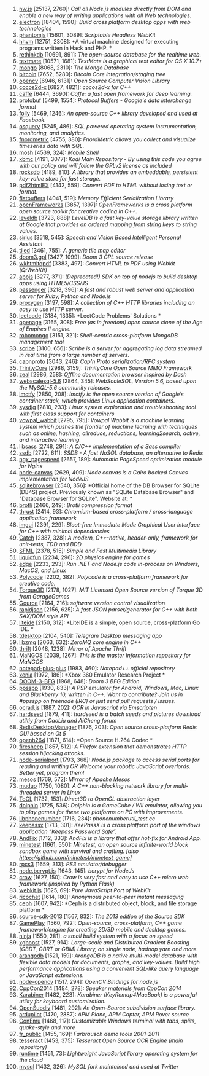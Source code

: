 1. [nw.js](https://github.com/nwjs/nw.js) [25137, 2760]: *Call all Node.js modules directly from DOM and enable a new way of writing applications with all Web technologies.*
2. [electron](https://github.com/atom/electron) [18404, 1590]: *Build cross platform desktop apps with web technologies*
3. [phantomjs](https://github.com/ariya/phantomjs) [15601, 3089]: *Scriptable Headless WebKit*
4. [hhvm](https://github.com/facebook/hhvm) [12751, 2308]: *A virtual machine designed for executing programs written in Hack and PHP. *
5. [rethinkdb](https://github.com/rethinkdb/rethinkdb) [10691, 891]: *The open-source database for the realtime web.*
6. [textmate](https://github.com/textmate/textmate) [10571, 1681]: *TextMate is a graphical text editor for OS X 10.7+*
7. [mongo](https://github.com/mongodb/mongo) [8068, 2310]: *The Mongo Database*
8. [bitcoin](https://github.com/bitcoin/bitcoin) [7652, 5280]: *Bitcoin Core integration/staging tree*
9. [opencv](https://github.com/Itseez/opencv) [6946, 6131]: *Open Source Computer Vision Library*
10. [cocos2d-x](https://github.com/cocos2d/cocos2d-x) [6827, 4821]: *cocos2d-x for C++*
11. [caffe](https://github.com/BVLC/caffe) [6444, 3690]: *Caffe: a fast open framework for deep learning.*
12. [protobuf](https://github.com/google/protobuf) [5499, 1554]: *Protocol Buffers - Google's data interchange format*
13. [folly](https://github.com/facebook/folly) [5469, 1246]: *An open-source C++ library developed and used at Facebook.*
14. [osquery](https://github.com/facebook/osquery) [5245, 486]: *SQL powered operating system instrumentation, monitoring, and analytics.*
15. [fnordmetric](https://github.com/paulasmuth/fnordmetric) [4755, 380]: *FnordMetric allows you collect and visualize timeseries data with SQL.*
16. [mosh](https://github.com/mobile-shell/mosh) [4539, 324]: *Mobile Shell*
17. [xbmc](https://github.com/xbmc/xbmc) [4191, 3077]: *Kodi Main Repository - By using this code you agree with our policy and will follow the GPLv2 license as included*
18. [rocksdb](https://github.com/facebook/rocksdb) [4189, 810]: *A library that provides an embeddable, persistent key-value store for fast storage.*
19. [pdf2htmlEX](https://github.com/coolwanglu/pdf2htmlEX) [4142, 559]: *Convert PDF to HTML without losing text or format.*
20. [flatbuffers](https://github.com/google/flatbuffers) [4041, 519]: *Memory Efficient Serialization Library*
21. [openFrameworks](https://github.com/openframeworks/openFrameworks) [3857, 1397]: *OpenFrameworks is a cross platform open source toolkit for creative coding in C++.*
22. [leveldb](https://github.com/google/leveldb) [3723, 888]: *LevelDB is a fast key-value storage library written at Google that provides an ordered mapping from string keys to string values.*
23. [sirius](https://github.com/claritylab/sirius) [3518, 545]: *Speech and Vision Based Intelligent Personal Assistant*
24. [tiled](https://github.com/bjorn/tiled) [3461, 755]: *A generic tile map editor*
25. [doom3.gpl](https://github.com/TTimo/doom3.gpl) [3427, 1099]: *Doom 3 GPL source release*
26. [wkhtmltopdf](https://github.com/wkhtmltopdf/wkhtmltopdf) [3383, 497]: *Convert HTML to PDF using Webkit (QtWebKit)*
27. [appjs](https://github.com/appjs/appjs) [3277, 371]: *(Deprecated!) SDK on top of nodejs to build desktop apps using HTML5/CSS/JS*
28. [passenger](https://github.com/phusion/passenger) [3218, 396]: *A fast and robust web server and application server for Ruby, Python and Node.js*
29. [proxygen](https://github.com/facebook/proxygen) [3197, 598]: *A collection of C++ HTTP libraries including an easy to use HTTP server.*
30. [leetcode](https://github.com/haoel/leetcode) [3184, 1335]: *LeetCode Problems' Solutions *
31. [openage](https://github.com/SFTtech/openage) [3165, 308]: *Free (as in freedom) open source clone of the Age of Empires II engine.*
32. [robomongo](https://github.com/paralect/robomongo) [3151, 321]: *Shell-centric cross-platform MongoDB management tool*
33. [scribe](https://github.com/facebookarchive/scribe) [3100, 656]: *Scribe is a server for aggregating log data streamed in real time from a large number of servers.*
34. [capnproto](https://github.com/sandstorm-io/capnproto) [3043, 246]: *Cap'n Proto serialization/RPC system*
35. [TrinityCore](https://github.com/TrinityCore/TrinityCore) [2988, 3159]: *TrinityCore Open Source MMO Framework*
36. [zeal](https://github.com/zealdocs/zeal) [2986, 258]: *Offline documentation browser inspired by Dash*
37. [webscalesql-5.6](https://github.com/webscalesql/webscalesql-5.6) [2864, 345]: *WebScaleSQL, Version 5.6, based upon the MySQL-5.6 community releases.*
38. [lmctfy](https://github.com/google/lmctfy) [2850, 208]: *lmctfy is the open source version of Google’s container stack, which provides Linux application containers.*
39. [sysdig](https://github.com/draios/sysdig) [2810, 233]: *Linux system exploration and troubleshooting tool with first class support for containers*
40. [vowpal_wabbit](https://github.com/JohnLangford/vowpal_wabbit) [2795, 795]: *Vowpal Wabbit is a machine learning system which pushes the frontier of machine learning with techniques such as online, hashing, allreduce, reductions, learning2search, active, and interactive learning.*
41. [libsass](https://github.com/sass/libsass) [2748, 291]: *A C/C++ implementation of a Sass compiler*
42. [ssdb](https://github.com/ideawu/ssdb) [2722, 611]: *SSDB - A fast NoSQL database, an alternative to Redis*
43. [ngx_pagespeed](https://github.com/pagespeed/ngx_pagespeed) [2657, 189]: *Automatic PageSpeed optimization module for Nginx*
44. [node-canvas](https://github.com/Automattic/node-canvas) [2629, 409]: *Node canvas is a Cairo backed Canvas implementation for NodeJS.*
45. [sqlitebrowser](https://github.com/sqlitebrowser/sqlitebrowser) [2540, 356]: *Official home of the DB Browser for SQLite (DB4S) project. Previously known as "SQLite Database Browser" and "Database Browser for SQLite". Website at: *
46. [brotli](https://github.com/google/brotli) [2466, 249]: *Brotli compression format*
47. [thrust](https://github.com/breach/thrust) [2414, 93]: *Chromium-based cross-platform / cross-language application framework*
48. [imgui](https://github.com/ocornut/imgui) [2391, 229]: *Bloat-free Immediate Mode Graphical User interface for C++ with minimal dependencies*
49. [Catch](https://github.com/philsquared/Catch) [2387, 328]: *A modern, C++-native, header-only, framework for unit-tests, TDD and BDD*
50. [SFML](https://github.com/SFML/SFML) [2378, 515]: *Simple and Fast Multimedia Library*
51. [liquidfun](https://github.com/google/liquidfun) [2234, 296]: *2D physics engine for games*
52. [edge](https://github.com/tjanczuk/edge) [2233, 293]: *Run .NET and Node.js code in-process on Windows, MacOS, and Linux*
53. [Polycode](https://github.com/ivansafrin/Polycode) [2202, 382]: *Polycode is a cross-platform framework for creative code.*
54. [Torque3D](https://github.com/GarageGames/Torque3D) [2178, 1027]: *MIT Licensed Open Source version of Torque 3D from GarageGames*
55. [Gource](https://github.com/acaudwell/Gource) [2164, 216]: *software version control visualization*
56. [rapidjson](https://github.com/miloyip/rapidjson) [2156, 625]: *A fast JSON parser/generator for C++ with both SAX/DOM style API*
57. [liteide](https://github.com/visualfc/liteide) [2150, 312]: *LiteIDE is a simple, open source, cross-platform Go IDE. *
58. [tdesktop](https://github.com/telegramdesktop/tdesktop) [2104, 540]: *Telegram Desktop messaging app*
59. [libzmq](https://github.com/zeromq/libzmq) [2063, 632]: *ZeroMQ core engine in C++*
60. [thrift](https://github.com/apache/thrift) [2048, 1238]: *Mirror of Apache Thrift*
61. [MaNGOS](https://github.com/mangos/MaNGOS) [2039, 1267]: *This is the master Information repository for MaNGOS*
62. [notepad-plus-plus](https://github.com/notepad-plus-plus/notepad-plus-plus) [1983, 460]: *Notepad++ official repository*
63. [xenia](https://github.com/benvanik/xenia) [1972, 186]: *Xbox 360 Emulator Research Project *
64. [DOOM-3-BFG](https://github.com/id-Software/DOOM-3-BFG) [1968, 648]: *Doom 3 BFG Edition*
65. [ppsspp](https://github.com/hrydgard/ppsspp) [1930, 833]: *A PSP emulator for Android, Windows, Mac, Linux and Blackberry 10, written in C++. Want to contribute? Join us in #ppsspp on freenode (IRC) or just send pull requests / issues.*
66. [ocrad.js](https://github.com/antimatter15/ocrad.js) [1887, 202]: *OCR in Javascript via Emscripten*
67. [hardseed](https://github.com/yangyangwithgnu/hardseed) [1879, 411]: *hardseed is a batch seeds and pictures download utiltiy from CaoLiu and AiCheng forum*
68. [RedisDesktopManager](https://github.com/uglide/RedisDesktopManager) [1876, 203]: *Open source cross-platform Redis GUI based on Qt 5*
69. [openh264](https://github.com/cisco/openh264) [1871, 614]: *Open Source H.264 Codec *
70. [firesheep](https://github.com/codebutler/firesheep) [1857, 512]: *A Firefox extension that demonstrates HTTP session hijacking attacks.*
71. [node-serialport](https://github.com/voodootikigod/node-serialport) [1793, 368]: *Node.js package to access serial ports for reading and writing OR Welcome your robotic JavaScript overlords. Better yet, program them!*
72. [mesos](https://github.com/apache/mesos) [1769, 572]: *Mirror of Apache Mesos*
73. [muduo](https://github.com/chenshuo/muduo) [1750, 1080]: *A C++ non-blocking network library for multi-threaded server in Linux*
74. [ToGL](https://github.com/ValveSoftware/ToGL) [1732, 153]: *Direct3D to OpenGL abstraction layer*
75. [dolphin](https://github.com/dolphin-emu/dolphin) [1725, 536]: *Dolphin is a GameCube / Wii emulator, allowing you to play games for these two platforms on PC with improvements.*
76. [libphonenumber](https://github.com/googlei18n/libphonenumber) [1716, 234]: *phonenumberutil_test.cc*
77. [keepassx](https://github.com/keepassx/keepassx) [1713, 301]: *KeePassX is a cross platform port of the windows application “Keepass Password Safe”.*
78. [AndFix](https://github.com/alibaba/AndFix) [1712, 333]: *AndFix is a library that offer hot-fix for Android App.*
79. [minetest](https://github.com/minetest/minetest) [1661, 550]: *Minetest, an open source infinite-world block sandbox game with survival and crafting. [also https://github.com/minetest/minetest_game]*
80. [rpcs3](https://github.com/RPCS3/rpcs3) [1659, 313]: *PS3 emulator/debugger*
81. [node.bcrypt.js](https://github.com/ncb000gt/node.bcrypt.js) [1643, 145]: *bcrypt for NodeJs*
82. [crow](https://github.com/ipkn/crow) [1627, 150]: *Crow is very fast and easy to use C++ micro web framework (inspired by Python Flask)*
83. [webkit.js](https://github.com/trevorlinton/webkit.js) [1625, 69]: *Pure JavaScript Port of WebKit*
84. [ricochet](https://github.com/ricochet-im/ricochet) [1614, 180]: *Anonymous peer-to-peer instant messaging*
85. [ceph](https://github.com/ceph/ceph) [1607, 942]: *Ceph is a distributed object, block, and file storage platform *
86. [source-sdk-2013](https://github.com/ValveSoftware/source-sdk-2013) [1567, 832]: *The 2013 edition of the Source SDK*
87. [GamePlay](https://github.com/gameplay3d/GamePlay) [1560, 792]: *Open-source, cross-platform, C++ game framework/engine for creating 2D/3D mobile and desktop games.*
88. [ninja](https://github.com/martine/ninja) [1550, 281]: *a small build system with a focus on speed*
89. [xgboost](https://github.com/dmlc/xgboost) [1527, 914]: *Large-scale and Distributed Gradient Boosting (GBDT, GBRT or GBM) Library, on single node, hadoop yarn and more.*
90. [arangodb](https://github.com/arangodb/arangodb) [1521, 159]: *ArangoDB is a native multi-model database with flexible data models for documents, graphs, and key-values. Build high performance applications using a convenient SQL-like query language or JavaScript extensions.*
91. [node-opencv](https://github.com/peterbraden/node-opencv) [1517, 294]: *OpenCV Bindings for node.js*
92. [CppCon2014](https://github.com/CppCon/CppCon2014) [1484, 278]: *Speaker materials from CppCon 2014*
93. [Karabiner](https://github.com/tekezo/Karabiner) [1482, 223]: *Karabiner (KeyRemap4MacBook) is a powerful utility for keyboard customization.*
94. [OpenSubdiv](https://github.com/PixarAnimationStudios/OpenSubdiv) [1481, 292]: *An Open-Source subdivision surface library.*
95. [ardupilot](https://github.com/diydrones/ardupilot) [1470, 2887]: *APM Plane, APM Copter, APM Rover source*
96. [ConEmu](https://github.com/Maximus5/ConEmu) [1468, 117]: *Customizable Windows terminal with tabs, splits, quake-style and more*
97. [fr_public](https://github.com/farbrausch/fr_public) [1455, 169]: *Farbrausch demo tools 2001-2011*
98. [tesseract](https://github.com/tesseract-ocr/tesseract) [1453, 375]: *Tesseract Open Source OCR Engine (main repository)*
99. [runtime](https://github.com/runtimejs/runtime) [1451, 73]: *Lightweight JavaScript library operating system for the cloud*
100. [mysql](https://github.com/twitter/mysql) [1432, 326]: *MySQL fork maintained and used at Twitter*
